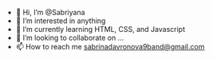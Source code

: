 - 👋 Hi, I’m @Sabriyana
- 👀 I’m interested in anything
- 🌱 I’m currently learning HTML, CSS, and Javascript
- 💞️ I’m looking to collaborate on ...
- 📫 How to reach me sabrinadavronova9band@gmail.com

<!---
Sabriyana/Sabriyana is a ✨ special ✨ repository because its `README.md` (this file) appears on your GitHub profile.
You can click the Preview link to take a look at your changes.
--->
